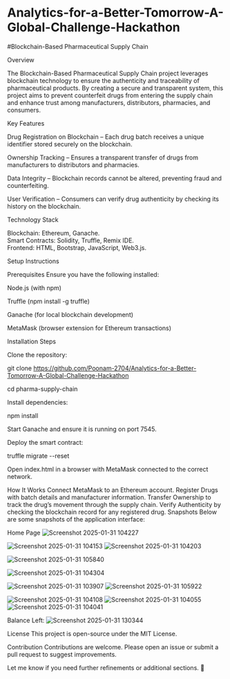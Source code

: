 # Analytics-for-a-Better-Tomorrow-A-Global-Challenge-Hackathon
#Blockchain-Based Pharmaceutical Supply Chain

Overview

The Blockchain-Based Pharmaceutical Supply Chain project leverages blockchain technology to ensure the authenticity and traceability of pharmaceutical products. By creating a secure and transparent system, this project aims to prevent counterfeit drugs from entering the supply chain and enhance trust among manufacturers, distributors, pharmacies, and consumers.

Key Features

Drug Registration on Blockchain – Each drug batch receives a unique identifier stored securely on the blockchain.

Ownership Tracking – Ensures a transparent transfer of drugs from manufacturers to distributors and pharmacies.

Data Integrity – Blockchain records cannot be altered, preventing fraud and counterfeiting.

User Verification – Consumers can verify drug authenticity by checking its history on the blockchain.

Technology Stack

Blockchain: Ethereum, Ganache.  
Smart Contracts: Solidity, Truffle, Remix IDE.  
Frontend: HTML, Bootstrap, JavaScript, Web3.js.  



Setup Instructions

Prerequisites
Ensure you have the following installed:

Node.js (with npm)

Truffle (npm install -g truffle)

Ganache (for local blockchain development)

MetaMask (browser extension for Ethereum transactions)

Installation Steps

Clone the repository:

git clone https://github.com/Poonam-2704/Analytics-for-a-Better-Tomorrow-A-Global-Challenge-Hackathon

cd pharma-supply-chain

Install dependencies:

npm install

Start Ganache and ensure it is running on port 7545.

Deploy the smart contract:

truffle migrate --reset

Open index.html in a browser with MetaMask connected to the correct network.

How It Works
Connect MetaMask to an Ethereum account.
Register Drugs with batch details and manufacturer information.
Transfer Ownership to track the drug’s movement through the supply chain.
Verify Authenticity by checking the blockchain record for any registered drug.
Snapshots
Below are some snapshots of the application interface:

Home Page
![Screenshot 2025-01-31 104227](https://github.com/user-attachments/assets/4e0d2a5f-9756-4bba-840f-de501461f26f)

![Screenshot 2025-01-31 104153](https://github.com/user-attachments/assets/b9670466-1def-4b20-b1d8-c3bc56efb363)
![Screenshot 2025-01-31 104203](https://github.com/user-attachments/assets/ad8589ca-252c-442e-8391-9eaaf555fa8d)



![Screenshot 2025-01-31 105840](https://github.com/user-attachments/assets/f714b14f-d2a4-4d3b-918a-a87c0c8b31e0)

![Screenshot 2025-01-31 104304](https://github.com/user-attachments/assets/2e2ef3f4-2f69-4941-88a6-4e26f8f6c6c5)

![Screenshot 2025-01-31 103907](https://github.com/user-attachments/assets/c3d57c9a-1c6c-4de9-87af-cc181a1c5710)
![Screenshot 2025-01-31 105922](https://github.com/user-attachments/assets/16496273-45ed-45da-860a-1b84679ce2d6)


![Screenshot 2025-01-31 104108](https://github.com/user-attachments/assets/ae81c683-20cb-49b1-a7f5-b3edb63d5e06)
![Screenshot 2025-01-31 104055](https://github.com/user-attachments/assets/a77d4de0-759d-4960-94c5-5d288144062e)
![Screenshot 2025-01-31 104041](https://github.com/user-attachments/assets/fd2430cd-fc59-417e-835f-d6ea644637f2)

Balance Left:
![Screenshot 2025-01-31 130344](https://github.com/user-attachments/assets/45e80f98-391c-42e5-bb3c-88ecd53d698d)




License
This project is open-source under the MIT License.

Contribution
Contributions are welcome. Please open an issue or submit a pull request to suggest improvements.

Let me know if you need further refinements or additional sections. 🚀
